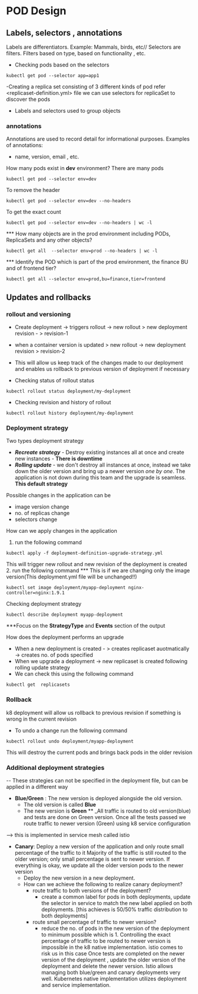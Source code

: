 # POD Design 
## Labels, selectors , annotations
Labels are differentiators. Example: Mammals, birds, etc//
Selectors are filters. Filters based on type, based on functionality , etc.  

- Checking pods based on the selectors 
```
kubectl get pod --selector app=app1
```

-Creating a replica set consisting of 3 different kinds of pod refer <replicaset-definition.yml> file
we can use selectors for replicaSet to discover the pods
- Labels and selectors used to group objects
### annotations
Annotations are used to record detail for informational purposes.
Examples of annotations:
- name, version, email , etc. 

How many pods exist in **dev** environment? There are many pods 

```
kubectl get pod --selector env=dev
```

To remove the header

```
kubectl get pod --selector env=dev --no-headers
```

To get the exact count 

```
kubectl get pod --selector env=dev --no-headers | wc -l
```

*** How many objects are in the prod environment 
including PODs, ReplicaSets and any other objects?

```
kubectl get all  --selector env=prod --no-headers | wc -l
```
*** Identify the POD which is part of the prod environment,
the finance BU and of frontend tier?

```
kubectl get all --selector env=prod,bu=finance,tier=frontend
```

## Updates and rollbacks
### rollout and versioning

- Create deployment -> triggers rollout -> new rollout > new deployment revision - > revision-1
- when a container version is updated > new rollout -> new deployment revision > revision-2
- This will allow us keep track of the changes made to our deployment and enables us rollback to previous version of 
deployment if necessary

- Checking status of rollout status
```
kubectl rollout status deployment/my-deployment
```

- Checking revision and history of rollout
```
kubectl rollout history deployment/my-deployment
```

### Deployment strategy
Two types deployment strategy
  - **_Recreate strategy_** - Destroy existing instances all at once  and create new instances - **There is downtime**
  - **_Rolling update_** - we don't destroy all instances at once, instead we take down the older version and bring up
a newer version _one by one_. The application is not down during this team and the upgrade is seamless. **This default strategy**

Possible changes in the application can be 
- image version change
- no. of replicas change
- selectors change

How can we apply changes in the application

1. run the following command 

```
kubectl apply -f deployment-definition-upgrade-strategy.yml
```
This will trigger new rollout and new revision of the deployment is created
2. run the following command 
*** This is if we are changing only the image version(This deployment.yml file will be unchanged!!)
```
kubectl set image deployment/myapp-deployment nginx-controller=nginx:1.9.1
```
Checking deployment strategy
```
kubectl describe deployment myapp-deployment
```
***Focus on the **StrategyType** and **Events** section of the output

How does the deployment performs an upgrade

- When a new deployment is created - > creates replicaset auotmatically -> creates no. of pods specified
- When we upgrade a deployment -> new replicaset is created following rolling update strategy
- We can check this using the following command
```
kubectl get  replicasets
```
### Rollback
k8 deployment will allow us rollback to previous revision if something is wrong in the current revision
- To undo a change run the following command
```
kubectl rollout undo deployment/myapp-deployment
```
This will destroy the current pods and brings back pods in the older revision

### Additional deployment strategies
-- These strategies can not be specified in the deployment file, but can be applied in a different way
- **Blue/Green** : The new version is deployed alongside the old version. 
  - The old version is called **Blue**
  - The new version is **Green**
** _All traffic is routed to old version(blue) and tests are done on Green version. Once all the tests passed we route 
  traffic to newer version (Green) using k8 service configuration
  
--> this is implemented in service mesh called istio
- **Canary**: Deploy a new version of the application and only route small percentage of the traffic to it
Majority of the traffic is still routed to the older version; only small percentage is sent to newer version.
If everything is okay, we update all the older version pods to the newer version
  - Deploy the new version in a new deployment. 
  - How can we achieve the following to realize canary deployment?
    - route traffic to both versions of the deployment?
      - create a common label for pods in both deployments, update the selector in service to match the new label
      applied on both deployments. [this achieves is 50/50% traffic distribution to both deployments]
    - route small percentage of traffic to newer version?
      - reduce the no. of pods in the new version of the deployment to minimum possible which is 1. Controlling the exact 
      percentage of traffic to be routed to newer version is impossible in the k8 native implementation. 
      istio comes to risk us in this case
Once tests are completed on the newer version of the deployment , update the older version of the deployment and delete
      the newer version.
Istio allows managing both blue/green and canary deployments very well. Kubernetes native implementation utilizes 
deployment and service implementation. 
